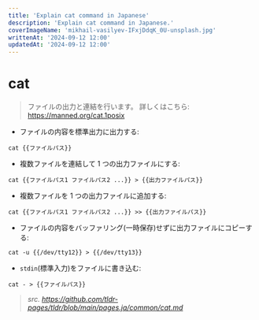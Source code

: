 ```yaml
---
title: 'Explain cat command in Japanese'
description: 'Explain cat command in Japanese.'
coverImageName: 'mikhail-vasilyev-IFxjDdqK_0U-unsplash.jpg'
writtenAt: '2024-09-12 12:00'
updatedAt: '2024-09-12 12:00'
---
```


# cat

> ファイルの出力と連結を行います。
> 詳しくはこちら: <https://manned.org/cat.1posix>

- ファイルの内容を標準出力に出力する:

`cat {{ファイルパス}}`

- 複数ファイルを連結して 1 つの出力ファイルにする:

`cat {{ファイルパス1 ファイルパス2 ...}} > {{出力ファイルパス}}`

- 複数ファイルを 1 つの出力ファイルに追加する:

`cat {{ファイルパス1 ファイルパス2 ...}} >> {{出力ファイルパス}}`

- ファイルの内容をバッファリング(一時保存)せずに出力ファイルにコピーする:

`cat -u {{/dev/tty12}} > {{/dev/tty13}}`

- `stdin`(標準入力)をファイルに書き込む:

`cat - > {{ファイルパス}}`

> _src. <https://github.com/tldr-pages/tldr/blob/main/pages.ja/common/cat.md>_
